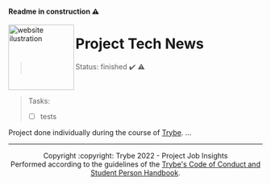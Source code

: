 #### Readme in construction :warning:

<img src="https://user-images.githubusercontent.com/86060135/214990969-4b4f6dd3-aa76-4556-9ae8-15d7d2cc7179.png" alt="website ilustration" width="130px" align="left" />

# Project Tech News
> Status: finished :heavy_check_mark: :warning:

<br/>

> Tasks:
> - [ ] tests

Project done individually during the course of [Trybe](https://www.betrybe.com/).
...

<hr/>

<div align="center">Copyright :copyright: Trybe 2022 - Project Job Insights
<br/>
Performed according to the guidelines of the <a href="https://blog.betrybe.com/wp-content/uploads/2020/12/Código-de-Conduta-Trybe-1.pdf" >Trybe's Code of Conduct and Student Person Handbook</a>.</div>
